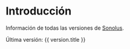# Introducción

Información de todas las versiones de [Sonolus](https://sonolus.com).

Última versión: <a :href="`./versions/${version.link}`">{{ version.title }}</a>
